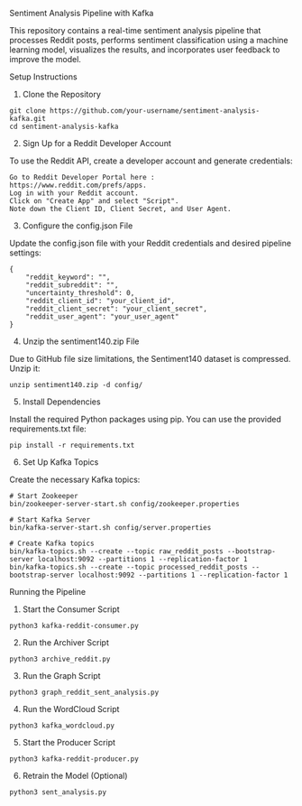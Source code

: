 Sentiment Analysis Pipeline with Kafka

This repository contains a real-time sentiment analysis pipeline that processes Reddit posts, performs sentiment classification using a machine learning model, visualizes the results, and incorporates user feedback to improve the model.

Setup Instructions
1. Clone the Repository

```console
git clone https://github.com/your-username/sentiment-analysis-kafka.git
cd sentiment-analysis-kafka
```

2. Sign Up for a Reddit Developer Account

To use the Reddit API, create a developer account and generate credentials:

    Go to Reddit Developer Portal here : https://www.reddit.com/prefs/apps.
    Log in with your Reddit account.
    Click on "Create App" and select "Script".
    Note down the Client ID, Client Secret, and User Agent.

3. Configure the config.json File

Update the config.json file with your Reddit credentials and desired pipeline settings:

```console
{
    "reddit_keyword": "",
    "reddit_subreddit": "",
    "uncertainty_threshold": 0,
    "reddit_client_id": "your_client_id",
    "reddit_client_secret": "your_client_secret",
    "reddit_user_agent": "your_user_agent"
}
```

4. Unzip the sentiment140.zip File

Due to GitHub file size limitations, the Sentiment140 dataset is compressed. Unzip it:

```console
unzip sentiment140.zip -d config/
```

5. Install Dependencies

Install the required Python packages using pip. You can use the provided requirements.txt file:

```console
pip install -r requirements.txt
```

6. Set Up Kafka Topics

Create the necessary Kafka topics:

```console
# Start Zookeeper
bin/zookeeper-server-start.sh config/zookeeper.properties

# Start Kafka Server
bin/kafka-server-start.sh config/server.properties

# Create Kafka topics
bin/kafka-topics.sh --create --topic raw_reddit_posts --bootstrap-server localhost:9092 --partitions 1 --replication-factor 1
bin/kafka-topics.sh --create --topic processed_reddit_posts --bootstrap-server localhost:9092 --partitions 1 --replication-factor 1
```

Running the Pipeline

1. Start the Consumer Script

```console
python3 kafka-reddit-consumer.py
```

2. Run the Archiver Script

```console
python3 archive_reddit.py
```

3. Run the Graph Script

```console
python3 graph_reddit_sent_analysis.py
```

4. Run the WordCloud Script

```console
python3 kafka_wordcloud.py
```

5. Start the Producer Script

```console
python3 kafka-reddit-producer.py
```

6. Retrain the Model (Optional)

```console
python3 sent_analysis.py
```